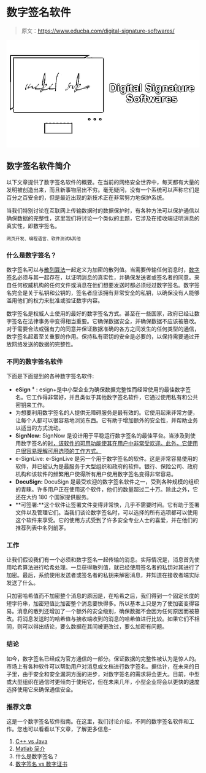 # 数字签名软件

> 原文：<https://www.educba.com/digital-signature-softwares/>

![Digital-Signature-Softwares](img/060eef5eef8ba2be539ac4d5dc2452fe.png)



## 数字签名软件简介

以下文章提供了数字签名软件的概要。在当前的网络安全世界中，每天都有大量的发明被创造出来，而且新事物层出不穷。毫无疑问，没有一个系统可以声称它们是百分之百安全的，但是最近出现的新技术正在非常努力地保护系统。

当我们特别讨论在互联网上传输数据时的数据保护时，有各种方法可以保护通信以确保数据的完整性，这里我们将讨论一个类似的主题，它涉及在接收端证明消息的真实性，即数字签名。

<small>网页开发、编程语言、软件测试&其他</small>

### 什么是数字签名？

数字签名可以与[散列算法](https://www.educba.com/what-is-an-algorithm/)一起定义为加密的散列值。当需要传输任何消息时，[数字签名](https://www.educba.com/digital-signature-types/)必须与其一起存在，以证明消息的真实性，并确保发送者或签名者的同意。来自任何权威机构的任何文件或消息在他们想要发送时都必须经过数字签名。数字签名完全是关于私钥和公钥的，签名者应该拥有非常安全的私钥，以确保没有人能够滥用他们的权力来批准或验证数字内容。

数字签名是权威人士使用的最好的数字签名方式。甚至在一些国家，政府已经让数字签名在法律事务中变得相当重要。它确保数据安全，并确保数据不应该被篡改。对于需要合法或强有力的同意并保证数据准确的各方之间发生的任何类型的通信，数字签名起着至关重要的作用。保持私有密钥的安全是必要的，以保持需要通过开放网络发送的数据的完整性。

### 不同的数字签名软件

下面是下面提到的各种数字签名软件:

*   **eSign <sup>+</sup> :** esign+是中小型企业为确保数据完整性而经常使用的最佳数字签名。它工作得非常好，并且类似于其他数字签名软件，它通过使用私有和公共密钥来工作。
*   为想要利用数字签名的人提供无障碍服务是最有效的。它使用起来非常方便，让每个人都可以很容易地浏览东西。它有助于增加额外的安全性，并帮助业务以适当的方式流动。
*   **SignNow:** SignNow 是设计用于平稳运行数字签名的最佳平台。当涉及到使用数字签名的[时，该软件的可用功能使其在用户中非常受欢迎。此外，它使用户很容易理解可用选项的工作方式。](https://www.educba.com/what-is-a-digital-signature/)
*   e-SignLive: e-SignLive 是另一个用于数字签名的软件。这是非常容易使用的软件，并已被认为是最服务于大型组织和政府的软件。银行、保险公司、政府机构和该软件的频繁用户使得所有用户使用数字签名变得非常容易。
*   **DocuSign:** DocuSign 是最受欢迎的数字签名软件之一，受到各种规模的组织的青睐。许多用户正在使用这个软件，他们的数量超过二十万。除此之外，它还在大约 180 个国家提供服务。
*   **可签署:**这个软件让签署文件变得非常快，几乎不需要时间。它有助于签署文件以及管理它们。当我们谈论数字签名时，可以选择的所有选项都可以使用这个软件来享受。它的使用方式受到了许多安全专业人士的喜爱，并在他们的推荐列表中名列前茅。

### 工作

让我们假设我们有一个必须和数字签名一起传输的消息。实际情况是，消息首先使用哈希算法进行哈希处理。一旦获得散列值，就已经使用签名者的私钥对其进行了加密。最后，系统使用发送者或签名者的私钥来解密消息，并知道在接收者端实际发送了什么。

只加密哈希值而不加密整个消息的原因是，在哈希之后，我们得到一个固定长度的短字符串，加密短值比加密整个消息要快得多。所以基本上只是为了使加密变得容易。消息的散列还增加了一个额外的安全级别，确保数据不会因为任何原因而被篡改。将消息发送时的哈希值与接收端收到的消息的哈希值进行比较。如果它们不相同，则可以得出结论，要么数据在其间被更改过，要么加密有问题。

### 结论

如今，数字签名已经成为官方通信的一部分。保证数据的完整性被认为是惊人的。市场上有各种软件可以帮助用户对消息或文档进行数字签名。据估计，在未来的日子里，由于安全和安全漏洞方面的进步，对数字签名的需求将会更大。目前，中型或大型组织在通信时更倾向于使用它，但在未来几年，小型企业将会以更快的速度选择使用它来确保通信安全。

### 推荐文章

这是一个数字签名软件指南。在这里，我们讨论介绍，不同的数字签名软件和工作。您也可以看看以下文章，了解更多信息–

1.  [C++ vs Java](https://www.educba.com/c-plus-plus-vs-java/)
2.  [Matlab 简介](https://www.educba.com/introduction-to-matlab/)
3.  什么是数字签名？
4.  [数字签名 vs 数字证书](https://www.educba.com/digital-signature-vs-digital-certificate/)





